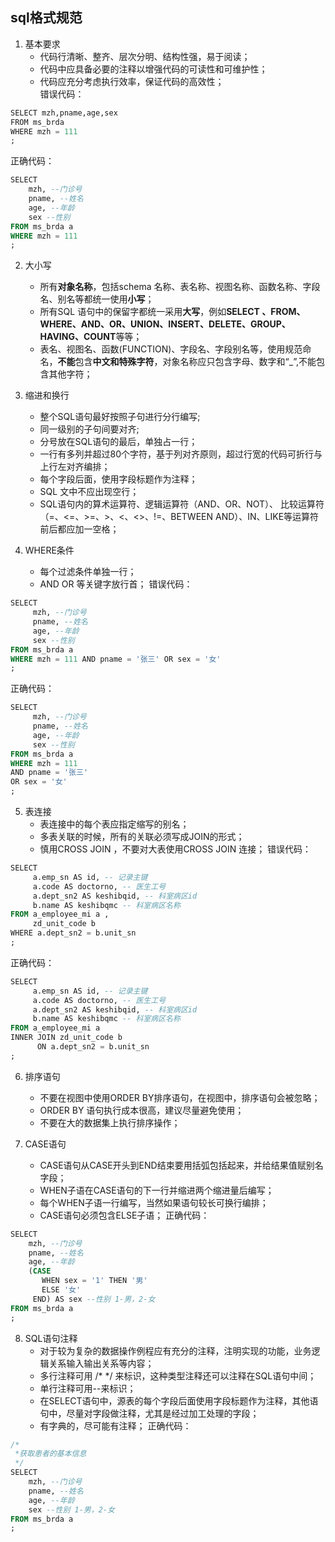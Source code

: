 ## sql格式规范
1. 基本要求
   * 代码行清晰、整齐、层次分明、结构性强，易于阅读；
   * 代码中应具备必要的注释以增强代码的可读性和可维护性；
   * 代码应充分考虑执行效率，保证代码的高效性；  
错误代码：
```sql
SELECT mzh,pname,age,sex
FROM ms_brda 
WHERE mzh = 111
;
```
正确代码：
```sql
SELECT 
    mzh, --门诊号
    pname, --姓名
    age, --年龄
    sex --性别 
FROM ms_brda a 
WHERE mzh = 111
;
```

2. 大小写
   * 所有**对象名称**，包括schema 名称、表名称、视图名称、函数名称、字段名、别名等都统一使用**小写**；
   * 所有SQL 语句中的保留字都统一采用**大写**，例如**SELECT 、FROM、WHERE、AND、OR、UNION、INSERT、DELETE、GROUP、HAVING、COUNT**等等；
   * 表名、视图名、函数(FUNCTION)、字段名、字段别名等，使用规范命名，**不能**包含**中文和特殊字符**，对象名称应只包含字母、数字和“_”,不能包含其他字符；
  
3. 缩进和换行
   * 整个SQL语句最好按照子句进行分行编写;
   * 同一级别的子句间要对齐;
   * 分号放在SQL语句的最后，单独占一行；
   * 一行有多列并超过80个字符，基于列对齐原则，超过行宽的代码可折行与上行左对齐编排；
   * 每个字段后面，使用字段标题作为注释；
   * SQL 文中不应出现空行；
   * SQL语句内的算术运算符、逻辑运算符（AND、OR、NOT）、 比较运算符（=、<=、>=、>、<、<>、!=、BETWEEN AND）、IN、LIKE等运算符前后都应加一空格；

4. WHERE条件
   * 每个过滤条件单独一行；
   * AND OR 等关键字放行首；
错误代码：
```sql
SELECT 
     mzh, --门诊号
     pname, --姓名
     age, --年龄
     sex --性别 
FROM ms_brda a 
WHERE mzh = 111 AND pname = '张三' OR sex = '女'
;
```
正确代码：
```sql
SELECT 
     mzh, --门诊号
     pname, --姓名
     age, --年龄
     sex --性别 
FROM ms_brda a 
WHERE mzh = 111 
AND pname = '张三' 
OR sex = '女'
;
```

5. 表连接
   * 表连接中的每个表应指定缩写的别名；
   * 多表关联的时候，所有的关联必须写成JOIN的形式；
   * 慎用CROSS JOIN ，不要对大表使用CROSS JOIN 连接；
错误代码：
```sql
SELECT 
     a.emp_sn AS id, -- 记录主键 
     a.code AS doctorno, -- 医生工号 
     a.dept_sn2 AS keshibqid, -- 科室病区id 
     b.name AS keshibqmc -- 科室病区名称 
FROM a_employee_mi a ,
     zd_unit_code b
WHERE a.dept_sn2 = b.unit_sn 
;
```
正确代码：
```sql
SELECT 
     a.emp_sn AS id, -- 记录主键 
     a.code AS doctorno, -- 医生工号 
     a.dept_sn2 AS keshibqid, -- 科室病区id 
     b.name AS keshibqmc -- 科室病区名称 
FROM a_employee_mi a 
INNER JOIN zd_unit_code b 
      ON a.dept_sn2 = b.unit_sn
;
```

6. 排序语句
   * 不要在视图中使用ORDER BY排序语句，在视图中，排序语句会被忽略；
   * ORDER BY 语句执行成本很高，建议尽量避免使用；
   * 不要在大的数据集上执行排序操作；

7. CASE语句
   * CASE语句从CASE开头到END结束要用括弧包括起来，并给结果值赋别名字段；
   * WHEN子语在CASE语句的下一行并缩进两个缩进量后编写；
   * 每个WHEN子语一行编写，当然如果语句较长可换行编排；
   * CASE语句必须包含ELSE子语；
正确代码：
```sql
SELECT 
    mzh, --门诊号
    pname, --姓名
    age, --年龄 
    (CASE
       WHEN sex = '1' THEN '男'
       ELSE '女'
     END) AS sex --性别 1-男，2-女
FROM ms_brda a 
;
```

8. SQL语句注释
   * 对于较为复杂的数据操作例程应有充分的注释，注明实现的功能，业务逻辑关系输入输出关系等内容；
   * 多行注释可用 /*   */ 来标识，这种类型注释还可以注释在SQL语句中间；
   * 单行注释可用--来标识；  
   * 在SELECT语句中，源表的每个字段后面使用字段标题作为注释，其他语句中，尽量对字段做注释，尤其是经过加工处理的字段；
   * 有字典的，尽可能有注释；
正确代码：
```sql
/*
 *获取患者的基本信息
 */
SELECT 
    mzh, --门诊号
    pname, --姓名
    age, --年龄 
    sex --性别 1-男，2-女
FROM ms_brda a 
;
```


